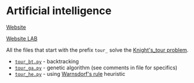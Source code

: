 # Artificial intelligence

[Website](https://groups.google.com/forum/#!forum/ai2015/)

[Website LAB](http://www.cs.ubbcluj.ro/~mihoct/AI.html)

All the files that start with the prefix `tour_` solve the [Knight's_tour problem](https://en.wikipedia.org/wiki/Knight's_tour).
- [`tour_bt.py`](https://github.com/leyyin/university/blob/master/AI/tour_bt.py) - backtracking
- [`tour_ga.py`](https://github.com/leyyin/university/blob/master/AI/tour_ga.py) - genetic algorithm (see comments in file for specifics)
- [`tour_he.py`](https://github.com/leyyin/university/blob/master/AI/tour_he.py) - using [Warnsdorf's rule](https://en.wikipedia.org/wiki/Knight's_tour#Warnsdorf.27s_rule) heuristic
